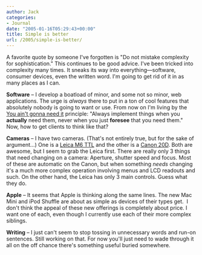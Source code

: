 ```yaml
---
author: Jack
categories:
- Journal
date: "2005-01-16T05:29:43+00:00"
title: Simple is better
url: /2005/simple-is-better/
---
```


A favorite quote by someone I've forgotten is "Do not mistake complexity for sophistication." This continues to be good advice. I've been tricked into complexity many times. It sneaks its way into everything&#8212;software, consumer devices, even the written word. I'm going to get rid of it in as many places as I can.

**Software** &#8211; I develop a boatload of minor, and some not so minor, web applications. The urge is _always_ there to put in a ton of cool features that absolutely nobody is going to want or use. From now on I'm living by the [You ain't gonna need it][1] principle: "Always implement things when you **actually** need them, never when you just **foresee** that you need them." Now, how to get clients to think like that?

**Cameras** &#8211; I have two cameras. (That's not entirely true, but for the sake of argument&#8230;) One is a [Leica M6 TTL][2] and the other is a [Canon 20D][3]. Both are awesome, but I seem to grab the Leica first. There are really only 3 things that need changing on a camera: Aperture, shutter speed and focus. Most of these are automatic on the Canon, but when something _needs_ changing it's a much more complex operation involving menus and LCD readouts and such. On the other hand, the Leica has only 3 main controls. Guess what they do.

**Apple** &#8211; It seems that Apple is thinking along the same lines. The new Mac Mini and iPod Shuffle are about as simple as devices of their types get.&nbsp; I don't think the appeal of these new offerings is completely about price. I want one of each, even though I currently use each of their more complex siblings.

**Writing** &#8211; I just can't seem to stop tossing in unnecessary words and run-on sentences. Still working on that. For now you'll just need to wade through it all on the off chance there's something useful buried somewhere.

 [1]: http://c2.com/cgi/wiki?YouArentGonnaNeedIt
 [2]: http://www.washingtonpost.com/wp-srv/photo/galleries/essays/072000.htm
 [3]: http://www.dpreview.com/reviews/canoneos20d/
